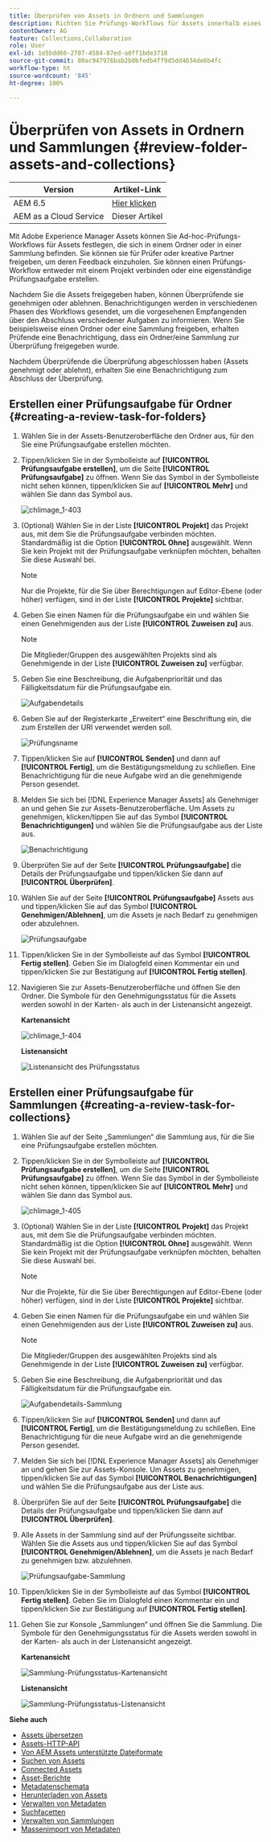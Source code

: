 ```yaml
---
title: Überprüfen von Assets in Ordnern und Sammlungen
description: Richten Sie Prüfungs-Workflows für Assets innerhalb eines Ordners oder einer Sammlung ein und geben Sie diese für Prüfer oder kreative Partner frei, um Feedback zu erhalten.
contentOwner: AG
feature: Collections,Collaboration
role: User
exl-id: 1e5bdd66-2707-4584-87ed-a0ff1bde3718
source-git-commit: 80ac947976bab2b0bfedb4ff9d5dd4634de6b4fc
workflow-type: ht
source-wordcount: '845'
ht-degree: 100%

---
```


# Überprüfen von Assets in Ordnern und Sammlungen {#review-folder-assets-and-collections}

| Version | Artikel-Link |
| -------- | ---------------------------- |
| AEM 6.5 | [Hier klicken](https://experienceleague.adobe.com/docs/experience-manager-65/assets/using/bulk-approval.html?lang=de) |
| AEM as a Cloud Service | Dieser Artikel |

Mit Adobe Experience Manager Assets können Sie Ad-hoc-Prüfungs-Workflows für Assets festlegen, die sich in einem Ordner oder in einer Sammlung befinden. Sie können sie für Prüfer oder kreative Partner freigeben, um deren Feedback einzuholen. Sie können einen Prüfungs-Workflow entweder mit einem Projekt verbinden oder eine eigenständige Prüfungsaufgabe erstellen.

Nachdem Sie die Assets freigegeben haben, können Überprüfende sie genehmigen oder ablehnen. Benachrichtigungen werden in verschiedenen Phasen des Workflows gesendet, um die vorgesehenen Empfangenden über den Abschluss verschiedener Aufgaben zu informieren. Wenn Sie beispielsweise einen Ordner oder eine Sammlung freigeben, erhalten Prüfende eine Benachrichtigung, dass ein Ordner/eine Sammlung zur Überprüfung freigegeben wurde.

Nachdem Überprüfende die Überprüfung abgeschlossen haben (Assets genehmigt oder ablehnt), erhalten Sie eine Benachrichtigung zum Abschluss der Überprüfung.

## Erstellen einer Prüfungsaufgabe für Ordner {#creating-a-review-task-for-folders}

1. Wählen Sie in der Assets-Benutzeroberfläche den Ordner aus, für den Sie eine Prüfungsaufgabe erstellen möchten.
1. Tippen/klicken Sie in der Symbolleiste auf **[!UICONTROL Prüfungsaufgabe erstellen]**, um die Seite **[!UICONTROL Prüfungsaufgabe]** zu öffnen. Wenn Sie das Symbol in der Symbolleiste nicht sehen können, tippen/klicken Sie auf **[!UICONTROL Mehr]** und wählen Sie dann das Symbol aus.

   ![chlimage_1-403](assets/chlimage_1-403.png)

1. (Optional) Wählen Sie in der Liste **[!UICONTROL Projekt]** das Projekt aus, mit dem Sie die Prüfungsaufgabe verbinden möchten. Standardmäßig ist die Option **[!UICONTROL Ohne]** ausgewählt. Wenn Sie kein Projekt mit der Prüfungsaufgabe verknüpfen möchten, behalten Sie diese Auswahl bei.

   >[!NOTE]
   >
   >Nur die Projekte, für die Sie über Berechtigungen auf Editor-Ebene (oder höher) verfügen, sind in der Liste **[!UICONTROL Projekte]** sichtbar.

1. Geben Sie einen Namen für die Prüfungsaufgabe ein und wählen Sie einen Genehmigenden aus der Liste **[!UICONTROL Zuweisen zu]** aus.

   >[!NOTE]
   >
   >Die Mitglieder/Gruppen des ausgewählten Projekts sind als Genehmigende in der Liste **[!UICONTROL Zuweisen zu]** verfügbar.

1. Geben Sie eine Beschreibung, die Aufgabenpriorität und das Fälligkeitsdatum für die Prüfungsaufgabe ein.

   ![Aufgabendetails](assets/task_details.png)

1. Geben Sie auf der Registerkarte „Erweitert“ eine Beschriftung ein, die zum Erstellen der URI verwendet werden soll.

   ![Prüfungsname](assets/review_name.png)

1. Tippen/klicken Sie auf **[!UICONTROL Senden]** und dann auf **[!UICONTROL Fertig]**, um die Bestätigungsmeldung zu schließen. Eine Benachrichtigung für die neue Aufgabe wird an die genehmigende Person gesendet.
1. Melden Sie sich bei [!DNL Experience Manager Assets] als Genehmiger an und gehen Sie zur Assets-Benutzeroberfläche. Um Assets zu genehmigen, klicken/tippen Sie auf das Symbol **[!UICONTROL Benachrichtigungen]** und wählen Sie die Prüfungsaufgabe aus der Liste aus.

   ![Benachrichtigung](assets/notification.png)

1. Überprüfen Sie auf der Seite **[!UICONTROL Prüfungsaufgabe]** die Details der Prüfungsaufgabe und tippen/klicken Sie dann auf **[!UICONTROL Überprüfen]**.
1. Wählen Sie auf der Seite **[!UICONTROL Prüfungsaufgabe]** Assets aus und tippen/klicken Sie auf das Symbol **[!UICONTROL Genehmigen/Ablehnen]**, um die Assets je nach Bedarf zu genehmigen oder abzulehnen.

   ![Prüfungsaufgabe](assets/review_task.png)

1. Tippen/klicken Sie in der Symbolleiste auf das Symbol **[!UICONTROL Fertig stellen]**. Geben Sie im Dialogfeld einen Kommentar ein und tippen/klicken Sie zur Bestätigung auf **[!UICONTROL Fertig stellen]**.
1. Navigieren Sie zur Assets-Benutzeroberfläche und öffnen Sie den Ordner. Die Symbole für den Genehmigungsstatus für die Assets werden sowohl in der Karten- als auch in der Listenansicht angezeigt.

   **Kartenansicht**

   ![chlimage_1-404](assets/chlimage_1-404.png)

   **Listenansicht**

   ![Listenansicht des Prüfungsstatus](assets/review_status_listview.png)

## Erstellen einer Prüfungsaufgabe für Sammlungen {#creating-a-review-task-for-collections}

1. Wählen Sie auf der Seite „Sammlungen“ die Sammlung aus, für die Sie eine Prüfungsaufgabe erstellen möchten.
1. Tippen/klicken Sie in der Symbolleiste auf **[!UICONTROL Prüfungsaufgabe erstellen]**, um die Seite **[!UICONTROL Prüfungsaufgabe]** zu öffnen. Wenn Sie das Symbol in der Symbolleiste nicht sehen können, tippen/klicken Sie auf **[!UICONTROL Mehr]** und wählen Sie dann das Symbol aus.

   ![chlimage_1-405](assets/chlimage_1-405.png)

1. (Optional) Wählen Sie in der Liste **[!UICONTROL Projekt]** das Projekt aus, mit dem Sie die Prüfungsaufgabe verbinden möchten. Standardmäßig ist die Option **[!UICONTROL Ohne]** ausgewählt. Wenn Sie kein Projekt mit der Prüfungsaufgabe verknüpfen möchten, behalten Sie diese Auswahl bei.

   >[!NOTE]
   >
   >Nur die Projekte, für die Sie über Berechtigungen auf Editor-Ebene (oder höher) verfügen, sind in der Liste **[!UICONTROL Projekte]** sichtbar.

1. Geben Sie einen Namen für die Prüfungsaufgabe ein und wählen Sie einen Genehmigenden aus der Liste **[!UICONTROL Zuweisen zu]** aus.

   >[!NOTE]
   >
   >Die Mitglieder/Gruppen des ausgewählten Projekts sind als Genehmigende in der Liste **[!UICONTROL Zuweisen zu]** verfügbar.

1. Geben Sie eine Beschreibung, die Aufgabenpriorität und das Fälligkeitsdatum für die Prüfungsaufgabe ein.

   ![Aufgabendetails-Sammlung](assets/task_details-collection.png)

1. Tippen/klicken Sie auf **[!UICONTROL Senden]** und dann auf **[!UICONTROL Fertig]**, um die Bestätigungsmeldung zu schließen. Eine Benachrichtigung für die neue Aufgabe wird an die genehmigende Person gesendet.
1. Melden Sie sich bei [!DNL Experience Manager Assets] als Genehmiger an und gehen Sie zur Assets-Konsole. Um Assets zu genehmigen, tippen/klicken Sie auf das Symbol **[!UICONTROL Benachrichtigungen]** und wählen Sie die Prüfungsaufgabe aus der Liste aus.
1. Überprüfen Sie auf der Seite **[!UICONTROL Prüfungsaufgabe]** die Details der Prüfungsaufgabe und tippen/klicken Sie dann auf **[!UICONTROL Überprüfen]**.
1. Alle Assets in der Sammlung sind auf der Prüfungsseite sichtbar. Wählen Sie die Assets aus und tippen/klicken Sie auf das Symbol **[!UICONTROL Genehmigen/Ablehnen]**, um die Assets je nach Bedarf zu genehmigen bzw. abzulehnen.

   ![Prüfungsaufgabe-Sammlung](assets/review_task_collection.png)

1. Tippen/klicken Sie in der Symbolleiste auf das Symbol **[!UICONTROL Fertig stellen]**. Geben Sie im Dialogfeld einen Kommentar ein und tippen/klicken Sie zur Bestätigung auf **[!UICONTROL Fertig stellen]**.
1. Gehen Sie zur Konsole „Sammlungen“ und öffnen Sie die Sammlung. Die Symbole für den Genehmigungsstatus für die Assets werden sowohl in der Karten- als auch in der Listenansicht angezeigt.

   **Kartenansicht**

   ![Sammlung-Prüfungsstatus-Kartenansicht](assets/collection_reviewstatuscardview.png)

   **Listenansicht**

   ![Sammlung-Prüfungsstatus-Listenansicht](assets/collection_reviewstatuslistview.png)

**Siehe auch**

* [Assets übersetzen](translate-assets.md)
* [Assets-HTTP-API](mac-api-assets.md)
* [Von AEM Assets unterstützte Dateiformate](file-format-support.md)
* [Suchen von Assets](search-assets.md)
* [Connected Assets](use-assets-across-connected-assets-instances.md)
* [Asset-Berichte](asset-reports.md)
* [Metadatenschemata](metadata-schemas.md)
* [Herunterladen von Assets](download-assets-from-aem.md)
* [Verwalten von Metadaten](manage-metadata.md)
* [Suchfacetten](search-facets.md)
* [Verwalten von Sammlungen](manage-collections.md)
* [Massenimport von Metadaten](metadata-import-export.md)
